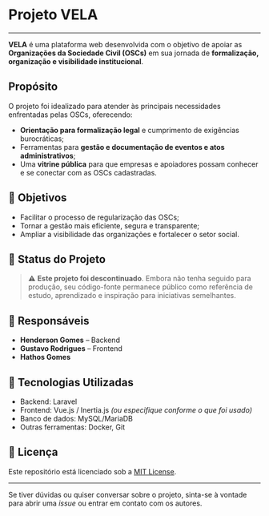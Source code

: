 #  Projeto VELA
---
**VELA** é uma plataforma web desenvolvida com o objetivo de apoiar as **Organizações da Sociedade Civil (OSCs)** em sua jornada de **formalização, organização e visibilidade institucional**.

## Propósito

O projeto foi idealizado para atender às principais necessidades enfrentadas pelas OSCs, oferecendo:

- **Orientação para formalização legal** e cumprimento de exigências burocráticas;
- Ferramentas para **gestão e documentação de eventos e atos administrativos**;
- Uma **vitrine pública** para que empresas e apoiadores possam conhecer e se conectar com as OSCs cadastradas.

## 🎯 Objetivos

- Facilitar o processo de regularização das OSCs;
- Tornar a gestão mais eficiente, segura e transparente;
- Ampliar a visibilidade das organizações e fortalecer o setor social.

## 📌 Status do Projeto

> ⚠️ **Este projeto foi descontinuado**. Embora não tenha seguido para produção, seu código-fonte permanece público como referência de estudo, aprendizado e inspiração para iniciativas semelhantes.

## 👥 Responsáveis

- **Henderson Gomes** – Backend
- **Gustavo Rodrigues** – Frontend
- **Hathos Gomes**

## 📁 Tecnologias Utilizadas

- Backend: Laravel
- Frontend: Vue.js / Inertia.js *(ou especifique conforme o que foi usado)*
- Banco de dados: MySQL/MariaDB
- Outras ferramentas: Docker, Git

## 📄 Licença

Este repositório está licenciado sob a [MIT License](LICENSE).

---

Se tiver dúvidas ou quiser conversar sobre o projeto, sinta-se à vontade para abrir uma *issue* ou entrar em contato com os autores.
